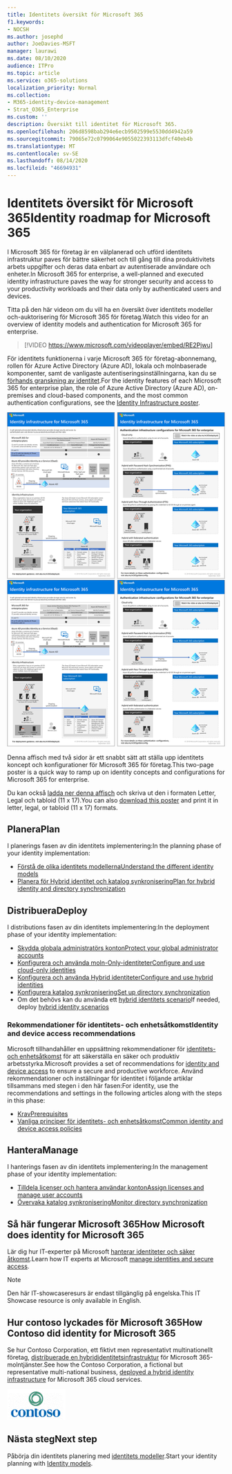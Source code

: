 ```yaml
---
title: Identitets översikt för Microsoft 365
f1.keywords:
- NOCSH
ms.author: josephd
author: JoeDavies-MSFT
manager: laurawi
ms.date: 08/10/2020
audience: ITPro
ms.topic: article
ms.service: o365-solutions
localization_priority: Normal
ms.collection:
- M365-identity-device-management
- Strat_O365_Enterprise
ms.custom: ''
description: Översikt till identitet för Microsoft 365.
ms.openlocfilehash: 206d8598bab294e6ecb9502599e5530dd4942a59
ms.sourcegitcommit: 79065e72c0799064e9055022393113dfcf40eb4b
ms.translationtype: MT
ms.contentlocale: sv-SE
ms.lasthandoff: 08/14/2020
ms.locfileid: "46694931"
---
```

# <a name="identity-roadmap-for-microsoft-365"></a><span data-ttu-id="4b599-103">Identitets översikt för Microsoft 365</span><span class="sxs-lookup"><span data-stu-id="4b599-103">Identity roadmap for Microsoft 365</span></span>

<span data-ttu-id="4b599-104">I Microsoft 365 för företag är en välplanerad och utförd identitets infrastruktur paves för bättre säkerhet och till gång till dina produktivitets arbets uppgifter och deras data enbart av autentiserade användare och enheter.</span><span class="sxs-lookup"><span data-stu-id="4b599-104">In Microsoft 365 for enterprise, a well-planned and executed identity infrastructure paves the way for stronger security and access to your productivity workloads and their data only by authenticated users and devices.</span></span>

<span data-ttu-id="4b599-105">Titta på den här videon om du vill ha en översikt över identitets modeller och-auktorisering för Microsoft 365 för företag.</span><span class="sxs-lookup"><span data-stu-id="4b599-105">Watch this video for an overview of identity models and authentication for Microsoft 365 for enterprise.</span></span>

<span data-ttu-id="4b599-106"><p> </p></span><span class="sxs-lookup"><span data-stu-id="4b599-106"><p> </p></span></span>

> [!VIDEO https://www.microsoft.com/videoplayer/embed/RE2Pjwu]

<span data-ttu-id="4b599-107">För identitets funktionerna i varje Microsoft 365 för företag-abonnemang, rollen för Azure Active Directory (Azure AD), lokala och molnbaserade komponenter, samt de vanligaste autentiseringsinställningarna, kan du se [förhands granskning av identitet](../downloads/m365e-identity-infra.pdf).</span><span class="sxs-lookup"><span data-stu-id="4b599-107">For the identity features of each Microsoft 365 for enterprise plan, the role of Azure Active Directory (Azure AD), on-premises and cloud-based components, and the most common authentication configurations, see the [Identity Infrastructure poster](../downloads/m365e-identity-infra.pdf).</span></span>

<span data-ttu-id="4b599-108">[![Identitetsinfrastruktur (affisch)](../downloads/m365e-identity-infra.png)](../downloads/m365e-identity-infra.pdf)</span><span class="sxs-lookup"><span data-stu-id="4b599-108">[![The Identity Infrastructure poster](../downloads/m365e-identity-infra.png)](../downloads/m365e-identity-infra.pdf)</span></span>

<span data-ttu-id="4b599-109">Denna affisch med två sidor är ett snabbt sätt att ställa upp identitets koncept och konfigurationer för Microsoft 365 för företag.</span><span class="sxs-lookup"><span data-stu-id="4b599-109">This two-page poster is a quick way to ramp up on identity concepts and configurations for Microsoft 365 for enterprise.</span></span>

<span data-ttu-id="4b599-110">Du kan också [ladda ner denna affisch](https://github.com/MicrosoftDocs/microsoft-365-docs/raw/public/microsoft-365/downloads/m365e-identity-infra.pdf) och skriva ut den i formaten Letter, Legal och tabloid (11 x 17).</span><span class="sxs-lookup"><span data-stu-id="4b599-110">You can also [download this poster](https://github.com/MicrosoftDocs/microsoft-365-docs/raw/public/microsoft-365/downloads/m365e-identity-infra.pdf) and print it in letter, legal, or tabloid (11 x 17) formats.</span></span>

## <a name="plan"></a><span data-ttu-id="4b599-111">Planera</span><span class="sxs-lookup"><span data-stu-id="4b599-111">Plan</span></span>

<span data-ttu-id="4b599-112">I planerings fasen av din identitets implementering:</span><span class="sxs-lookup"><span data-stu-id="4b599-112">In the planning phase of your identity implementation:</span></span>

- [<span data-ttu-id="4b599-113">Förstå de olika identitets modellerna</span><span class="sxs-lookup"><span data-stu-id="4b599-113">Understand the different identity models</span></span>](about-microsoft-365-identity.md)
- [<span data-ttu-id="4b599-114">Planera för Hybrid identitet och katalog synkronisering</span><span class="sxs-lookup"><span data-stu-id="4b599-114">Plan for hybrid identity and directory synchronization</span></span>](plan-for-directory-synchronization.md)

## <a name="deploy"></a><span data-ttu-id="4b599-115">Distribuera</span><span class="sxs-lookup"><span data-stu-id="4b599-115">Deploy</span></span>

<span data-ttu-id="4b599-116">I distributions fasen av din identitets implementering:</span><span class="sxs-lookup"><span data-stu-id="4b599-116">In the deployment phase of your identity implementation:</span></span>

- [<span data-ttu-id="4b599-117">Skydda globala administratörs konton</span><span class="sxs-lookup"><span data-stu-id="4b599-117">Protect your global administrator accounts</span></span>](protect-your-global-administrator-accounts.md)
- [<span data-ttu-id="4b599-118">Konfigurera och använda moln-Only-identiteter</span><span class="sxs-lookup"><span data-stu-id="4b599-118">Configure and use cloud-only identities</span></span>](cloud-only-identities.md)
- [<span data-ttu-id="4b599-119">Konfigurera och använda Hybrid identiteter</span><span class="sxs-lookup"><span data-stu-id="4b599-119">Configure and use hybrid identities</span></span>](prepare-for-directory-synchronization.md)
- [<span data-ttu-id="4b599-120">Konfigurera katalog synkronisering</span><span class="sxs-lookup"><span data-stu-id="4b599-120">Set up directory synchronization</span></span>](set-up-directory-synchronization.md)
- <span data-ttu-id="4b599-121">Om det behövs kan du använda ett [hybrid identitets scenario](hybrid-solutions.md)</span><span class="sxs-lookup"><span data-stu-id="4b599-121">If needed, deploy [hybrid identity scenarios](hybrid-solutions.md)</span></span>

### <a name="identity-and-device-access-recommendations"></a><span data-ttu-id="4b599-122">Rekommendationer för identitets- och enhetsåtkomst</span><span class="sxs-lookup"><span data-stu-id="4b599-122">Identity and device access recommendations</span></span>

<span data-ttu-id="4b599-123">Microsoft tillhandahåller en uppsättning rekommendationer för [identitets- och enhetsåtkomst](microsoft-365-policies-configurations.md) för att säkerställa en säker och produktiv arbetsstyrka.</span><span class="sxs-lookup"><span data-stu-id="4b599-123">Microsoft provides a set of recommendations for [identity and device access](microsoft-365-policies-configurations.md) to ensure a secure and productive workforce.</span></span> <span data-ttu-id="4b599-124">Använd rekommendationer och inställningar för identitet i följande artiklar tillsammans med stegen i den här fasen:</span><span class="sxs-lookup"><span data-stu-id="4b599-124">For identity, use the recommendations and settings in the following articles along with the steps in this phase:</span></span>

- [<span data-ttu-id="4b599-125">Krav</span><span class="sxs-lookup"><span data-stu-id="4b599-125">Prerequisites</span></span>](identity-access-prerequisites.md)
- [<span data-ttu-id="4b599-126">Vanliga principer för identitets- och enhetsåtkomst</span><span class="sxs-lookup"><span data-stu-id="4b599-126">Common identity and device access policies</span></span>](identity-access-policies.md)

## <a name="manage"></a><span data-ttu-id="4b599-127">Hantera</span><span class="sxs-lookup"><span data-stu-id="4b599-127">Manage</span></span>

<span data-ttu-id="4b599-128">I hanterings fasen av din identitets implementering:</span><span class="sxs-lookup"><span data-stu-id="4b599-128">In the management phase of your identity implementation:</span></span>

- [<span data-ttu-id="4b599-129">Tilldela licenser och hantera användar konton</span><span class="sxs-lookup"><span data-stu-id="4b599-129">Assign licenses and manage user accounts</span></span>](assign-licenses-to-user-accounts.md)
- [<span data-ttu-id="4b599-130">Övervaka katalog synkronisering</span><span class="sxs-lookup"><span data-stu-id="4b599-130">Monitor directory synchronization</span></span>](view-directory-synchronization-status.md)

## <a name="how-microsoft-does-identity-for-microsoft-365"></a><span data-ttu-id="4b599-131">Så här fungerar Microsoft 365</span><span class="sxs-lookup"><span data-stu-id="4b599-131">How Microsoft does identity for Microsoft 365</span></span>

<span data-ttu-id="4b599-132">Lär dig hur IT-experter på Microsoft [hanterar identiteter och säker åtkomst](https://www.microsoft.com/en-us/itshowcase/managing-user-identities-and-secure-access-at-microsoft).</span><span class="sxs-lookup"><span data-stu-id="4b599-132">Learn how IT experts at Microsoft [manage identities and secure access](https://www.microsoft.com/en-us/itshowcase/managing-user-identities-and-secure-access-at-microsoft).</span></span>

>[!Note]
><span data-ttu-id="4b599-133">Den här IT-showcaseresurs är endast tillgänglig på engelska.</span><span class="sxs-lookup"><span data-stu-id="4b599-133">This IT Showcase resource is only available in English.</span></span>
>

## <a name="how-contoso-did-identity-for-microsoft-365"></a><span data-ttu-id="4b599-134">Hur contoso lyckades för Microsoft 365</span><span class="sxs-lookup"><span data-stu-id="4b599-134">How Contoso did identity for Microsoft 365</span></span>

<span data-ttu-id="4b599-135">Se hur Contoso Corporation, ett fiktivt men representativt multinationellt företag, [distribuerade en hybrididentitetsinfrastruktur](contoso-identity.md) för Microsoft 365-molntjänster.</span><span class="sxs-lookup"><span data-stu-id="4b599-135">See how the Contoso Corporation, a fictional but representative multi-national business, [deployed a hybrid identity infrastructure](contoso-identity.md) for Microsoft 365 cloud services.</span></span>

![Contoso Corporation](../media/contoso-overview/contoso-icon.png)

## <a name="next-step"></a><span data-ttu-id="4b599-137">Nästa steg</span><span class="sxs-lookup"><span data-stu-id="4b599-137">Next step</span></span>

<span data-ttu-id="4b599-138">Påbörja din identitets planering med [identitets modeller](about-microsoft-365-identity.md).</span><span class="sxs-lookup"><span data-stu-id="4b599-138">Start your identity planning with [Identity models](about-microsoft-365-identity.md).</span></span>

